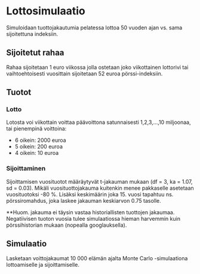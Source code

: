 # Lottosimulaatio
Simuloidaan tuottojakautumia pelatessa lottoa 50 vuoden ajan vs. sama sijoitettuna indeksiin.

## Sijoitetut rahaa

Rahaa sijoitetaan 1 euro viikossa jolla ostetaan joko viikottainen lottorivi tai vaihtoehtoisesti vuosittain sijoitetaan 52 euroa pörssi-indeksiin.

## Tuotot

### Lotto

Lotosta voi viikottain voittaa päävoittona satunnaisesti 1,2,3,...,10 miljoonaa, tai pienempinä voittoina:

* 6 oikein: 2000 euroa
* 5 oikein: 200 euroa
* 4 oikein: 10 euroa

### Sijoittaminen

Sijoittamisen vuosituotot määräytyvät t-jakauman mukaan (df = 3, ka = 1.07, sd = 0.03).
Mikäli vuosituottojakauma kuitenkin menee pakkaselle asetetaan vuosituotoksi -80 %.
Lisäksi keskimäärin joka 15. vuosi tapahtuu ns. pörssiromahdus, joka laskee jakauman keskiarvon 0.75 tasolle.

**Huom. jakauma ei täysin vastaa historiallisten tuottojen jakaumaa. Negatiivisen tuoton vuosia tulee simulaatiossa hieman harvemmin kuin pörssihistorian mukaan (nopealla googlauksella).

## Simulaatio

Lasketaan voittojakaumat 10 000 elämän ajalta Monte Carlo -simulaationa lottoamiselle ja sijoittamiselle.
